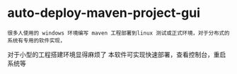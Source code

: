 # auto-deploy-maven-project-gui

    很多人使用的 windows 环境编写 maven 工程部署到linux 测试或正式环境，对于分布式的系统有专用的软件实现，
对于小型的工程搭建环境显得麻烦了
    本软件可实现快速部署，查看控制台，重启系统等
